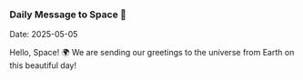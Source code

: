 ### Daily Message to Space 🌌
Date: 2025-05-05

Hello, Space! 🌍 We are sending our greetings to the universe from Earth on this beautiful day!
